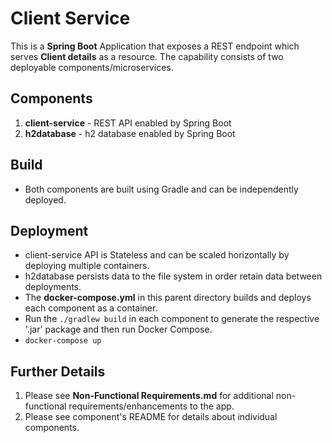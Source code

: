 # Client Service

This is a  **Spring Boot** Application that exposes a REST endpoint which serves **Client details** as a resource.
The capability consists of two deployable components/microservices.

Components
------------------
1) **client-service** - REST API enabled by Spring Boot
2) **h2database** - h2 database enabled by Spring Boot

Build
------------------
* Both components are built using Gradle and can be independently deployed.

Deployment
------------------
* client-service API is Stateless and can be scaled horizontally by deploying multiple containers.
* h2database persists data to the file system in order retain data between deployments.
* The **docker-compose.yml** in this parent directory builds and deploys each component as a container. 
* Run the ``./gradlew build`` in each component to generate the respective '.jar' package and then run Docker Compose.
* `` docker-compose up ``

Further Details
------------------
1) Please see **Non-Functional Requirements.md** for additional non-functional requirements/enhancements to the app.
2) Please see component's README for details about individual components.
